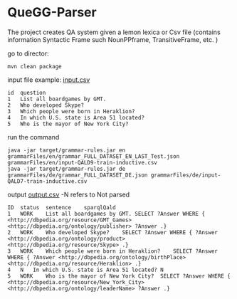 # QueGG-Parser
The project creates QA system given a lemon lexica or Csv file (contains information Syntactic Frame such NounPPframe, TransitiveFrame, etc. )

go to director: 

````installation
mvn clean package
```` 

input file example: [input.csv](https://github.com/ag-sc/grammar-rules/blob/main/grammarFiles/en/input.csv)
````
id	question
1	List all boardgames by GMT.
2	Who developed Skype?
3	Which people were born in Heraklion?
4	In which U.S. state is Area 51 located?
5	Who is the mayor of New York City?
```` 

run the command
````
java -jar target/grammar-rules.jar en grammarFiles/en/grammar_FULL_DATASET_EN_LAST_Test.json grammarFiles/en/input-QALD9-train-inductive.csv
java -jar target/grammar-rules.jar de grammarFiles/de/grammar_FULL_DATASET_DE.json grammarFiles/de/input-QALD7-train-inductive.csv
````  

output [output.csv](https://github.com/ag-sc/grammar-rules/blob/main/grammarFiles/en/output.csv)
-N refers to Not parsed
````
ID	status	sentence	sparqlQald
1	WORK	List all boardgames by GMT.	SELECT ?Answer WHERE { <http://dbpedia.org/resource/GMT_Games> <http://dbpedia.org/ontology/publisher> ?Answer .}
2	WORK	Who developed Skype?	SELECT ?Answer WHERE { ?Answer <http://dbpedia.org/ontology/product> <http://dbpedia.org/resource/Skype> .}
3	WORK	Which people were born in Heraklion?	SELECT ?Answer WHERE { ?Answer <http://dbpedia.org/ontology/birthPlace> <http://dbpedia.org/resource/Heraklion> .}
4	N	In which U.S. state is Area 51 located?	N
5	WORK	Who is the mayor of New York City?	SELECT ?Answer WHERE { <http://dbpedia.org/resource/New_York_City> <http://dbpedia.org/ontology/leaderName> ?Answer .}

```` 












